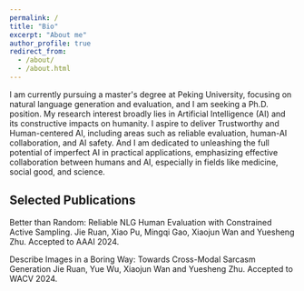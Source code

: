 ```yaml
---
permalink: /
title: "Bio"
excerpt: "About me"
author_profile: true
redirect_from: 
  - /about/
  - /about.html
---
```


I am currently pursuing a master's degree at Peking University, focusing on natural language generation and evaluation, and I am seeking a Ph.D. position. My research interest broadly lies in Artificial Intelligence (AI) and its constructive impacts on humanity. I aspire to deliver Trustworthy and Human-centered AI, including areas such as reliable evaluation, human-AI collaboration, and AI safety. And I am dedicated to unleashing the full potential of imperfect AI in practical applications, emphasizing effective collaboration between humans and AI, especially in fields like medicine, social good, and science.

Selected Publications
--------
Better than Random: Reliable NLG Human Evaluation with Constrained Active Sampling.
Jie Ruan, Xiao Pu, Mingqi Gao, Xiaojun Wan and Yuesheng Zhu. Accepted to AAAI 2024.

Describe Images in a Boring Way: Towards Cross-Modal Sarcasm Generation
Jie Ruan, Yue Wu, Xiaojun Wan and Yuesheng Zhu. Accepted to WACV 2024. 

